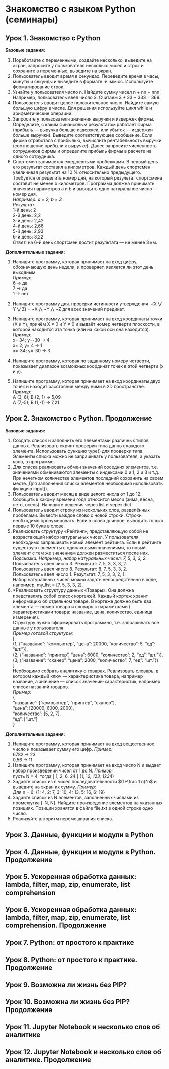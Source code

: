 # __Знакомство с языком Python (семинары)__

## __Урок 1. Знакомство с Python__

__Базовые задания:__
1. Поработайте с переменными, создайте несколько, выведите на экран, запросите у пользователя несколько чисел и строк и сохраните в переменные, выведите на экран.
2. Пользователь вводит время в секундах. Переведите время в часы, минуты и секунды и выведите в формате чч:мм:сс. Используйте форматирование строк. 
3. Узнайте у пользователя число n. Найдите сумму чисел n + nn + nnn. Например, пользователь ввёл число 3. Считаем 3 + 33 + 333 = 369. 
4. Пользователь вводит целое положительное число. Найдите самую большую цифру в числе. Для решения используйте цикл while и арифметические операции. 
5. Запросите у пользователя значения выручки и издержек фирмы. Определите, с каким финансовым результатом работает фирма (прибыль — выручка больше издержек, или убыток — издержки больше выручки). Выведите соответствующее сообщение. Если фирма отработала с прибылью, вычислите рентабельность выручки (соотношение прибыли к выручке). Далее запросите численность сотрудников фирмы и определите прибыль фирмы в расчете на одного сотрудника. 
6. Спортсмен занимается ежедневными пробежками. В первый день его результат составил a километров. Каждый день спортсмен увеличивал результат на 10 % относительно предыдущего. Требуется определить номер дня, на который результат спортсмена составит не менее b километров. Программа должна принимать значения параметров a и b и выводить одно натуральное число — номер дня.  
_Например: a = 2, b = 3.  
Результат:_  
1-й день: 2  
2-й день: 2,2  
3-й день: 2,42  
4-й день: 2,66  
5-й день: 2,93  
6-й день: 3,22  
_Ответ:_ на 6-й день спортсмен достиг результата — не менее 3 км.  

__Дополнительные задания:__
1. Напишите программу, которая принимает на вход цифру, обозначающую день недели, и проверяет, является ли этот день выходным.  
_Пример:_  
6 -> да  
7 -> да  
1 -> нет  

2. Напишите программу для. проверки истинности утверждения ¬(X ⋁ Y ⋁ Z) = ¬X ⋀ ¬Y ⋀ ¬Z для всех значений предикат.

3. Напишите программу, которая принимает на вход координаты точки (X и Y), причём X ≠ 0 и Y ≠ 0 и выдаёт номер четверти плоскости, в которой находится эта точка (или на какой оси она находится).  
_Пример:_  
x= 34; y=-30 -> 4  
x=  2; y=  4 -> 1  
x=-34; y=-30 -> 3  

4. Напишите программу, которая по заданному номеру четверти, показывает диапазон возможных координат точек в этой
   четверти (x и y).

5. Напишите программу, которая принимает на вход координаты двух точек и находит расстояние между ними в 2D
   пространстве.  
   _Пример:_  
   A (3, 6); B (2, 1) -> 5,09  
   A (7,-5); B (1,-1) -> 7,21

## __Урок 2. Знакомство с Python. Продолжение__

__Базовые задания:__

1. Создать список и заполнить его элементами различных типов данных. Реализовать скрипт проверки типа данных каждого
   элемента. Использовать функцию type() для проверки типа. Элементы списка можно не запрашивать у пользователя, а
   указать явно, в программе.
2. Для списка реализовать обмен значений соседних элементов, т.е. значениями обмениваются элементы с индексами 0 и 1, 2
   и 3 и т.д. При нечетном количестве элементов последний сохранить на своем месте. Для заполнения списка элементов
   необходимо использовать функцию input().
3. Пользователь вводит месяц в виде целого числа от 1 до 12. Сообщить к какому времени года относится месяц (зима,
   весна, лето, осень). Напишите решения через list и через dict.
4. Пользователь вводит строку из нескольких слов, разделённых пробелами. Вывести каждое слово с новой строки. Строки
   необходимо пронумеровать. Если в слово длинное, выводить только первые 10 букв в слове.
5. Реализовать структуру «Рейтинг», представляющую собой не возрастающий набор натуральных чисел. У пользователя
   необходимо запрашивать новый элемент рейтинга. Если в рейтинге существуют элементы с одинаковыми значениями, то новый
   элемент с тем же значением должен разместиться после них.  
   _Подсказка. Например, набор натуральных чисел: 7, 5, 3, 3, 2._  
   Пользователь ввел число 3. Результат: 7, 5, 3, 3, 3, 2.  
   Пользователь ввел число 8. Результат: 8, 7, 5, 3, 3, 2.  
   Пользователь ввел число 1. Результат: 7, 5, 3, 3, 2, 1.  
   Набор натуральных чисел можно задать непосредственно в коде, например, my_list = [7, 5, 3, 3, 2].
6. *Реализовать структуру данных «Товары». Она должна представлять собой список кортежей. Каждый кортеж хранит
   информацию об отдельном товаре. В кортеже должно быть два элемента — номер товара и словарь с параметрами (
   характеристиками товара: название, цена, количество, единица измерения).  
   Структуру нужно сформировать программно, т.е. запрашивать все данные у пользователя.  
   _Пример готовой структуры:_  
   [  
   (1, {“название”: “компьютер”, “цена”: 20000, “количество”: 5, “eд”: “шт.”}),  
   (2, {“название”: “принтер”, “цена”: 6000, “количество”: 2, “eд”: “шт.”}),  
   (3, {“название”: “сканер”, “цена”: 2000, “количество”: 7, “eд”: “шт.”})  
   ]  
   Необходимо собрать аналитику о товарах. Реализовать словарь, в котором каждый ключ — характеристика товара, например
   название, а значение — список значений-характеристик, например список названий товаров.  
   _Пример:_  
   {  
   “название”: [“компьютер”, “принтер”, “сканер”],  
   “цена”: [20000, 6000, 2000],  
   “количество”: [5, 2, 7],  
   “ед”: [“шт.”]  
   }

__Дополнительные задания:__

1. Напишите программу, которая принимает на вход вещественное число и показывает сумму его цифр.
   _Пример:_  
   6782 -> 23  
   0,56 -> 11
2. Напишите программу, которая принимает на вход число N и выдает набор произведений чисел от 1 до N.
   _Пример:_  
   пусть N = 4, тогда [ 1, 2, 6, 24 ] (1, 1*2, 1*2*3, 1*2*3*4)
3. Задайте список из n чисел последовательности $(1+\frac 1 n)^n$ и выведите на экран их сумму.
   _Пример:_  
   Для n = 6: {1: 4, 2: 7, 3: 10, 4: 13, 5: 16, 6: 19}
4. Задайте список из N элементов, заполненных числами из промежутка [-N, N]. Найдите произведение элементов на указанных
   позициях. Позиции хранятся в файле file.txt в одной строке одно число.
5. Реализуйте алгоритм перемешивания списка.

## __Урок 3. Данные, функции и модули в Python__

## __Урок 4. Данные, функции и модули в Python. Продолжение__

## __Урок 5. Ускоренная обработка данных: lambda, filter, map, zip, enumerate, list comprehension__

## __Урок 6. Ускоренная обработка данных: lambda, filter, map, zip, enumerate, list comprehension. Продолжение__

## __Урок 7. Python: от простого к практике__

## __Урок 8. Python: от простого к практике. Продолжение__

## __Урок 9. Возможна ли жизнь без PIP?__

## __Урок 10. Возможна ли жизнь без PIP? Продолжение__

## __Урок 11. Jupyter Notebook и несколько слов об аналитике__

## __Урок 12. Jupyter Notebook и несколько слов об аналитике. Продолжение__